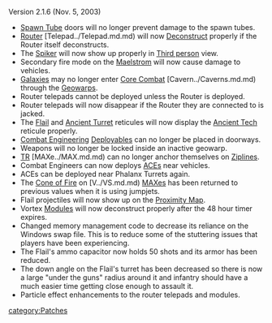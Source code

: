 Version 2.1.6 (Nov. 5, 2003)

- [Spawn Tube](../Spawn_Tube.md) doors will no longer prevent
  damage to the spawn tubes.
- [Router](../Router.md) [Telepad../Telepad.md.md) will now
  [Deconstruct](../Deconstruct.md) properly if the Router itself
  deconstructs.
- The [Spiker](../Spiker.md) will now show up properly in [Third
  person](../Third_person.md) view.
- Secondary fire mode on the [Maelstrom](../Maelstrom.md) will
  now cause damage to vehicles.
- [Galaxies](../Galaxy.md) may no longer enter [Core
  Combat](../Core_Combat.md) [Cavern../Caverns.md.md)
  through the [Geowarps](../Geowarp.md).
- Router telepads cannot be deployed unless the Router is deployed.
- Router telepads will now disappear if the Router they are connected
  to is jacked.
- The [Flail](../Flail.md) and [Ancient
  Turret](../Ancient_Sentry_Turret.md) reticules will now display
  the [Ancient Tech](../Ancient_Tech.md) reticule properly.
- [Combat Engineering](../Combat_Engineering.md)
  [Deployables](../ACE.md) can no longer be placed in doorways.
- Weapons will no longer be locked inside an inactive geowarp.
- [TR](../TR.md) [MAXe../MAX.md.md) can no longer anchor
  themselves on [Ziplines](../Zipline.md).
- Combat Engineers can now deploys [ACEs](../ACE.md) near
  vehicles.
- ACEs can be deployed near Phalanx Turrets again.
- The [Cone of Fire](../Cone_of_Fire.md) on [V../VS.md.md)
  [MAXes](../MAX.md) has been returned to previous values when it
  is using jumpjets.
- Flail projectiles will now show up on the [Proximity
  Map](../Proximity_Map.md).
- Vortex [Modules](Module.md) will now deconstruct properly
  after the 48 hour timer expires.
- Changed memory management code to decrease its reliance on the
  Windows swap file. This is to reduce some of the stuttering issues
  that players have been experiencing.
- The Flail's ammo capacitor now holds 50 shots and its armor has been
  reduced.
- The down angle on the Flail's turret has been decreased so there is
  now a large "under the guns" radius around it and infantry should
  have a much easier time getting close enough to assault it.
- Particle effect enhancements to the router telepads and modules.

[category:Patches](category:Patches.md)
